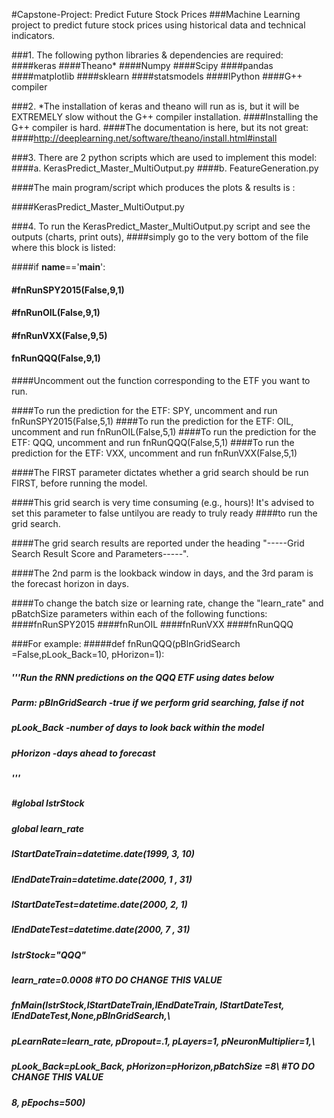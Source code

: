 
#Capstone-Project: Predict Future Stock Prices
###Machine Learning project to predict future stock prices using historical data and technical indicators.

###1. The following python libraries & dependencies are required:
####keras
####Theano*
####Numpy
####Scipy
####pandas
####matplotlib
####sklearn
####statsmodels
####IPython
####G++ compiler


###2. *The installation of keras and theano will run as is, but it will be EXTREMELY slow without the G++ compiler installation.
####Installing the G++ compiler is hard.
####The documentation is here, but its not great:
####http://deeplearning.net/software/theano/install.html#install

###3. There are 2 python scripts which are used to implement this model:
####a. KerasPredict_Master_MultiOutput.py
####b. FeatureGeneration.py

####The main program/script which produces the plots & results is :

####KerasPredict_Master_MultiOutput.py

###4. To run the KerasPredict_Master_MultiOutput.py script and see the outputs (charts, print outs),
####simply go to the very bottom of the file where this block is listed:

####if __name__=='__main__':
	
####    #fnRunSPY2015(False,9,1)
####    #fnRunOIL(False,9,1)
####    #fnRunVXX(False,9,5)
####    fnRunQQQ(False,9,1)

####Uncomment out the function corresponding to the ETF you want to run.

####To run the prediction for the ETF: SPY, uncomment and run fnRunSPY2015(False,5,1)
####To run the prediction for the ETF: OIL, uncomment and run fnRunOIL(False,5,1)
####To run the prediction for the ETF: QQQ, uncomment and run fnRunQQQ(False,5,1)
####To run the prediction for the ETF: VXX, uncomment and run fnRunVXX(False,5,1)

####The FIRST parameter dictates whether a grid search should be run FIRST, before running the model.

####This grid search is very time consuming (e.g., hours)! It's advised to set this parameter to false untilyou are ready to truly ready ####to run the grid search.

####The grid search results are reported under the heading "-----Grid Search Result Score and Parameters-----".

####The 2nd parm is the lookback window in days, and the 3rd param is the forecast horizon in days.

####To change the batch size or learning rate,  change the "learn_rate" and pBatchSize parameters within each of the following functions:
####fnRunSPY2015
####fnRunOIL
####fnRunVXX
####fnRunQQQ

###For example: 
#####def fnRunQQQ(pBlnGridSearch =False,pLook_Back=10, pHorizon=1):
#####    '''Run the RNN predictions on the QQQ ETF using dates below
#####    Parm: pBlnGridSearch -true if we perform grid searching, false if not
#####    pLook_Back -number of days to look back within the model
#####    pHorizon -days ahead to forecast
#####    '''
#####    #global lstrStock
#####    global learn_rate
#####    lStartDateTrain=datetime.date(1999, 3, 10)
#####    lEndDateTrain=datetime.date(2000, 1  , 31)
#####
#####    lStartDateTest=datetime.date(2000, 2, 1)
#####    lEndDateTest=datetime.date(2000, 7  , 31)
#####    lstrStock="QQQ"
#####    learn_rate=0.0008  #TO DO CHANGE THIS VALUE   
    
#####    fnMain(lstrStock,lStartDateTrain,lEndDateTrain, lStartDateTest,  lEndDateTest,None,pBlnGridSearch,\
#####           pLearnRate=learn_rate, pDropout=.1, pLayers=1, pNeuronMultiplier=1,\
#####           pLook_Back=pLook_Back, pHorizon=pHorizon,pBatchSize =8\ #TO DO CHANGE THIS VALUE
##### 8, pEpochs=500)
